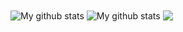 
<img align="center" src="https://github-readme-streak-stats.herokuapp.com?user=4rgon4ut&theme=midnight-purple&hide_border=true&date_format=M%20j%5B%2C%20Y%5D" alt="My github stats" />

<img align="center" src="https://github-readme-stats.vercel.app/api?username=4rgon4ut&show_icons=true&include_all_commits=true&theme=midnight-purple&hide_border=true" alt="My github stats" /> 

<img align="center" src="https://github-readme-stats.vercel.app/api/top-langs/?username=4rgon4ut&layout=compact&theme=midnight-purple&hide_border=true" />
